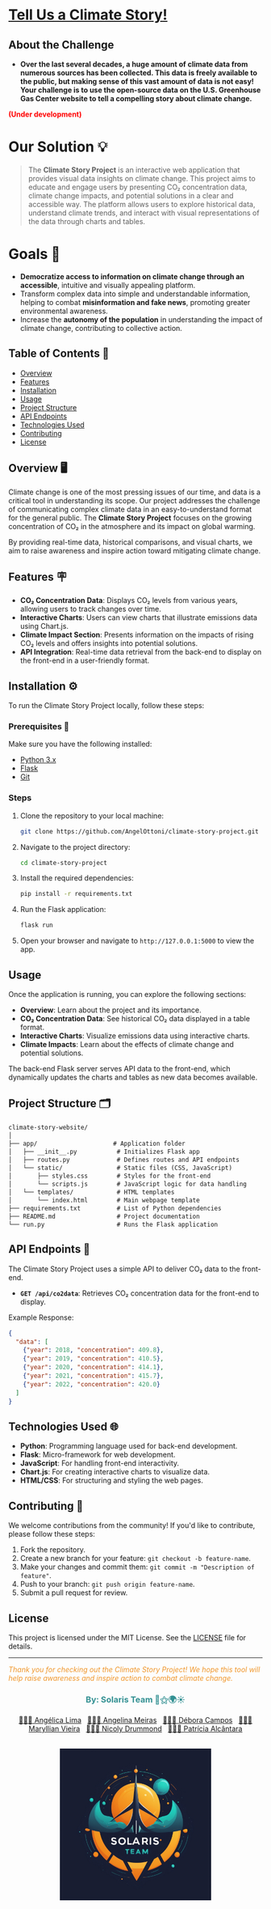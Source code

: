 # [Tell Us a Climate Story!](https://www.spaceappschallenge.org/nasa-space-apps-2024/challenges/tell-us-a-climate-story/?tab=details)

## **About the Challenge**

- **Over the last several decades, a huge amount of climate data from numerous sources has been collected. This data is freely available to the public, but making sense of this vast amount of data is not easy! Your challenge is to use the open-source data on the U.S. Greenhouse Gas Center website to tell a compelling story about climate change.**


<font color='red'>**(Under development)**</font>
# Our Solution 💡

>The **Climate Story Project** is an interactive web application that provides visual data insights on climate change. This project aims to educate and engage users by presenting CO₂ concentration data, climate change impacts, and potential solutions in a clear and accessible way. The platform allows users to explore historical data, understand climate trends, and interact with visual representations of the data through charts and tables.

# Goals 🎯

- **Democratize access to information on climate change through an accessible**, intuitive and visually appealing platform.
- Transform complex data into simple and understandable information, helping to combat **misinformation and fake news**, promoting greater environmental awareness.
- Increase the **autonomy of the population** in understanding the impact of climate change, contributing to collective action.

## Table of Contents 📑

- [Overview](#overview)
- [Features](#features)
- [Installation](#installation)
- [Usage](#usage)
- [Project Structure](#project-structure)
- [API Endpoints](#api-endpoints)
- [Technologies Used](#technologies-used)
- [Contributing](#contributing)
- [License](#license)

## Overview 🖥️

Climate change is one of the most pressing issues of our time, and data is a critical tool in understanding its scope. Our project addresses the challenge of communicating complex climate data in an easy-to-understand format for the general public. The **Climate Story Project** focuses on the growing concentration of CO₂ in the atmosphere and its impact on global warming.

By providing real-time data, historical comparisons, and visual charts, we aim to raise awareness and inspire action toward mitigating climate change.

## Features 🪧

- **CO₂ Concentration Data**: Displays CO₂ levels from various years, allowing users to track changes over time.
- **Interactive Charts**: Users can view charts that illustrate emissions data using Chart.js.
- **Climate Impact Section**: Presents information on the impacts of rising CO₂ levels and offers insights into potential solutions.
- **API Integration**: Real-time data retrieval from the back-end to display on the front-end in a user-friendly format.

## Installation ⚙️

To run the Climate Story Project locally, follow these steps:

### Prerequisites 📍

Make sure you have the following installed:

- [Python 3.x](https://www.python.org/downloads/)
- [Flask](https://flask.palletsprojects.com/)
- [Git](https://git-scm.com/)

### Steps

1. Clone the repository to your local machine:

   ```bash
   git clone https://github.com/AngelOttoni/climate-story-project.git
   ```

2. Navigate to the project directory:

   ```bash
   cd climate-story-project
   ```

3. Install the required dependencies:

   ```bash
   pip install -r requirements.txt
   ```

4. Run the Flask application:

   ```bash
   flask run
   ```

5. Open your browser and navigate to `http://127.0.0.1:5000` to view the app.

## Usage

Once the application is running, you can explore the following sections:

- **Overview**: Learn about the project and its importance.
- **CO₂ Concentration Data**: See historical CO₂ data displayed in a table format.
- **Interactive Charts**: Visualize emissions data using interactive charts.
- **Climate Impacts**: Learn about the effects of climate change and potential solutions.

The back-end Flask server serves API data to the front-end, which dynamically updates the charts and tables as new data becomes available.

## Project Structure 🗂️

```plaintext
climate-story-website/
│
├── app/                     # Application folder
│   ├── __init__.py           # Initializes Flask app
│   ├── routes.py             # Defines routes and API endpoints
│   └── static/               # Static files (CSS, JavaScript)
│       ├── styles.css        # Styles for the front-end
│       └── scripts.js        # JavaScript logic for data handling
│   └── templates/            # HTML templates
│       └── index.html        # Main webpage template
├── requirements.txt          # List of Python dependencies
├── README.md                 # Project documentation
└── run.py                    # Runs the Flask application
```

## API Endpoints 🔗

The Climate Story Project uses a simple API to deliver CO₂ data to the front-end.

- **`GET /api/co2data`**: Retrieves CO₂ concentration data for the front-end to display.

Example Response:

```json
{
  "data": [
    {"year": 2018, "concentration": 409.8},
    {"year": 2019, "concentration": 410.5},
    {"year": 2020, "concentration": 414.1},
    {"year": 2021, "concentration": 415.7},
    {"year": 2022, "concentration": 420.0}
  ]
}
```

## Technologies Used 🌐

- **Python**: Programming language used for back-end development.
- **Flask**: Micro-framework for web development.
- **JavaScript**: For handling front-end interactivity.
- **Chart.js**: For creating interactive charts to visualize data.
- **HTML/CSS**: For structuring and styling the web pages.

## Contributing 👥

We welcome contributions from the community! If you'd like to contribute, please follow these steps:

1. Fork the repository.
2. Create a new branch for your feature: `git checkout -b feature-name`.
3. Make your changes and commit them: `git commit -m "Description of feature"`.
4. Push to your branch: `git push origin feature-name`.
5. Submit a pull request for review.

## License

This project is licensed under the MIT License. See the [LICENSE](LICENSE) file for details.

---

<font color='#f0962a'>*Thank you for checking out the Climate Story Project! We hope this tool will help raise awareness and inspire action to combat climate change.*</font>

<div align="center">
  <h3 style="color:#349193;">By: Solaris Team 🚀⚝🌍☀️</h3>
</div>

<div align="center">
    <a href="https://www.linkedin.com/in/angelica-lima-75204a224/" target="_blank">👩🏽‍🚀 Angélica Lima</a>&nbsp;&nbsp;
    <a href="https://www.linkedin.com/in/angelina-meiras-ottoni/" target="_blank">👩🏻‍🚀 Angelina Meiras</a>&nbsp;&nbsp;
    <a href="https://www.linkedin.com/in/d%C3%A9bora-campos-34515a1b9/" target="_blank">👩🏽‍🚀 Débora Campos</a>&nbsp;&nbsp;
    <a href="https://www.linkedin.com/in/maryllian-vieira-dev/" target="_blank">👩🏽‍🚀 Maryllian Vieira</a>&nbsp;&nbsp;
    <a href="https://www.linkedin.com/in/nicolydrummond/" target="_blank">👩🏻‍🚀 Nicoly Drummond</a>&nbsp;&nbsp;
    <a href="https://www.linkedin.com/in/patriciaalcantara2/" target="_blank">👩🏽‍🚀 Patrícia Alcântara</a><br><br>  
</div>

<p align="center">
  <img src="https://raw.githubusercontent.com/AngelOttoni/climate-story-project/main/app/static/img/solaris-team.jpeg" alt="Solaris Team" width="300">
</p>
